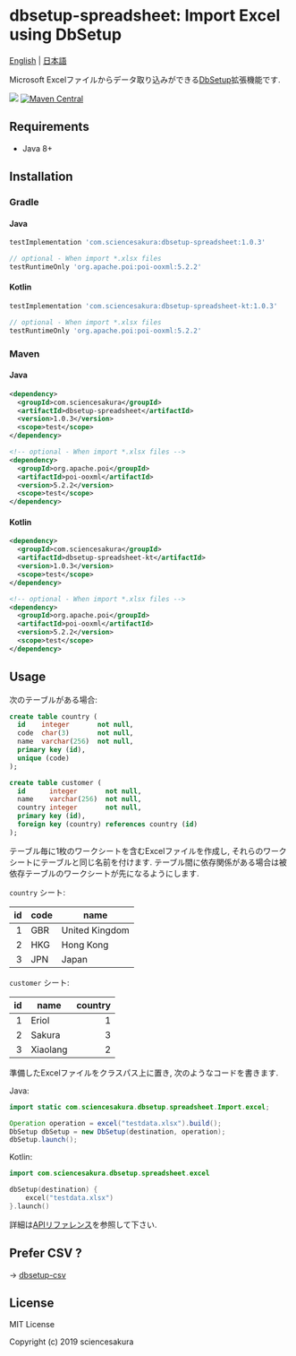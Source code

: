 # dbsetup-spreadsheet: Import Excel using DbSetup

[English](README.md) | [日本語](README.ja.md)

Microsoft Excelファイルからデータ取り込みができる[DbSetup](http://dbsetup.ninja-squad.com/)拡張機能です.

![](https://github.com/sciencesakura/dbsetup-spreadsheet/workflows/build/badge.svg) [![Maven Central](https://maven-badges.herokuapp.com/maven-central/com.sciencesakura/dbsetup-spreadsheet/badge.svg)](https://maven-badges.herokuapp.com/maven-central/com.sciencesakura/dbsetup-spreadsheet)

## Requirements

* Java 8+

## Installation

### Gradle

#### Java

```groovy
testImplementation 'com.sciencesakura:dbsetup-spreadsheet:1.0.3'

// optional - When import *.xlsx files
testRuntimeOnly 'org.apache.poi:poi-ooxml:5.2.2'
```

#### Kotlin

```groovy
testImplementation 'com.sciencesakura:dbsetup-spreadsheet-kt:1.0.3'

// optional - When import *.xlsx files
testRuntimeOnly 'org.apache.poi:poi-ooxml:5.2.2'
```

### Maven

#### Java

```xml
<dependency>
  <groupId>com.sciencesakura</groupId>
  <artifactId>dbsetup-spreadsheet</artifactId>
  <version>1.0.3</version>
  <scope>test</scope>
</dependency>

<!-- optional - When import *.xlsx files -->
<dependency>
  <groupId>org.apache.poi</groupId>
  <artifactId>poi-ooxml</artifactId>
  <version>5.2.2</version>
  <scope>test</scope>
</dependency>
```

#### Kotlin

```xml
<dependency>
  <groupId>com.sciencesakura</groupId>
  <artifactId>dbsetup-spreadsheet-kt</artifactId>
  <version>1.0.3</version>
  <scope>test</scope>
</dependency>

<!-- optional - When import *.xlsx files -->
<dependency>
  <groupId>org.apache.poi</groupId>
  <artifactId>poi-ooxml</artifactId>
  <version>5.2.2</version>
  <scope>test</scope>
</dependency>
```

## Usage

次のテーブルがある場合:

```sql
create table country (
  id    integer       not null,
  code  char(3)       not null,
  name  varchar(256)  not null,
  primary key (id),
  unique (code)
);

create table customer (
  id      integer       not null,
  name    varchar(256)  not null,
  country integer       not null,
  primary key (id),
  foreign key (country) references country (id)
);
```

テーブル毎に1枚のワークシートを含むExcelファイルを作成し, それらのワークシートにテーブルと同じ名前を付けます. テーブル間に依存関係がある場合は被依存テーブルのワークシートが先になるようにします.

`country` シート:

|id|code|name|
|---:|---|---|
|1|GBR|United Kingdom|
|2|HKG|Hong Kong|
|3|JPN|Japan|

`customer` シート:

|id|name|country|
|---:|---|---:|
|1|Eriol|1|
|2|Sakura|3|
|3|Xiaolang|2|

準備したExcelファイルをクラスパス上に置き, 次のようなコードを書きます.

Java:

```java
import static com.sciencesakura.dbsetup.spreadsheet.Import.excel;

Operation operation = excel("testdata.xlsx").build();
DbSetup dbSetup = new DbSetup(destination, operation);
dbSetup.launch();
```

Kotlin:

```kotlin
import com.sciencesakura.dbsetup.spreadsheet.excel

dbSetup(destination) {
    excel("testdata.xlsx")
}.launch()
```

詳細は[APIリファレンス](https://sciencesakura.github.io/dbsetup-spreadsheet/)を参照して下さい.

## Prefer CSV ?

→ [dbsetup-csv](https://github.com/sciencesakura/dbsetup-csv)

## License

MIT License

Copyright (c) 2019 sciencesakura
